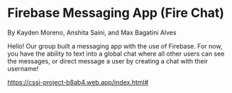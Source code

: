 # Firebase Messaging App (Fire Chat)
By Kayden Moreno, Anshita Saini, and Max Bagatini Alves

Hello! Our group built a messaging app with the use of Firebase.
For now, you have the ability to text into a global chat where all other users can see the messages, or direct message a user by creating a chat with their username!

https://cssi-project-b8ab4.web.app/index.html#
